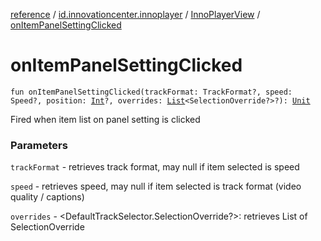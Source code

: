 [reference](../../index.md) / [id.innovationcenter.innoplayer](../index.md) / [InnoPlayerView](index.md) / [onItemPanelSettingClicked](./on-item-panel-setting-clicked.md)

# onItemPanelSettingClicked

`fun onItemPanelSettingClicked(trackFormat: TrackFormat?, speed: Speed?, position: `[`Int`](https://kotlinlang.org/api/latest/jvm/stdlib/kotlin/-int/index.html)`?, overrides: `[`List`](https://kotlinlang.org/api/latest/jvm/stdlib/kotlin.collections/-list/index.html)`<SelectionOverride?>?): `[`Unit`](https://kotlinlang.org/api/latest/jvm/stdlib/kotlin/-unit/index.html)

Fired when item list on panel setting is clicked

### Parameters

`trackFormat` - retrieves track format, may null if item selected is speed

`speed` - retrieves speed, may null if item selected is track format (video quality / captions)

`overrides` - &lt;DefaultTrackSelector.SelectionOverride?&gt;: retrieves List of SelectionOverride